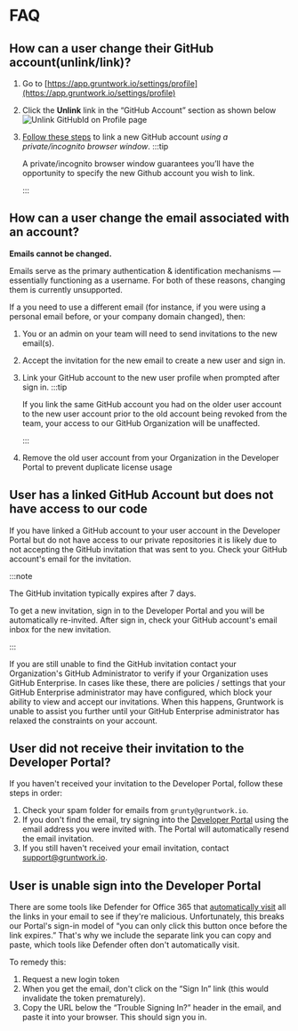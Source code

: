 # FAQ

## How can a user change their GitHub account(unlink/link)?

1. Go to [https://app.gruntwork.io/settings/profile](https://app.gruntwork.io/settings/profile)
1. Click the **Unlink** link in the &ldquo;GitHub Account&rdquo; section as shown below
    ![Unlink GitHubId on Profile page](/img/faq/developer-portal/unlink-github.png)
1. [Follow these steps](./link-github-id.md) to link a new GitHub account *using a private/incognito browser window*.
    :::tip

    A private/incognito browser window guarantees you’ll have the opportunity to specify the new Github account you wish to link.

    :::

## How can a user change the email associated with an account?

**Emails cannot be changed.**

Emails serve as the primary authentication & identification mechanisms — essentially functioning as a username. For both of these reasons, changing them is currently unsupported.

If a you need to use a different email (for instance, if you were using a personal email before, or your company domain changed), then:

1. You or an admin on your team will need to send invitations to the new email(s).
1. Accept the invitation for the new email to create a new user and sign in.
1. Link your GitHub account to the new user profile when prompted after sign in.
    :::tip

    If you link the same GitHub account you had on the older user account to the new user account prior to the old account being revoked from the team, your access to our GitHub Organization will be unaffected.

    :::
1. Remove the old user account from your Organization in the Developer Portal to prevent duplicate license usage

## User has a linked GitHub Account but does not have access to our code

If you have linked a GitHub account to your user account in the Developer Portal but do not have access to our private repositories it is likely due to not accepting the GitHub invitation that was sent to you. Check your GitHub account's email for the invitation.

:::note

The GitHub invitation typically expires after 7 days.

To get a new invitation, sign in to the Developer Portal and you will be automatically re-invited. After sign in, check your GitHub account's email inbox for the new invitation.

:::

If you are still unable to find the GitHub invitation contact your Organization's GitHub Administrator to verify if your Organization uses GitHub Enterprise. In cases like these, there are policies / settings that your GitHub Enterprise administrator may have configured, which block your ability to view and accept our invitations. When this happens, Gruntwork is unable to assist you further until your GitHub Enterprise administrator has relaxed the constraints on your account.


## User did not receive their invitation to the Developer Portal?

If you haven't received your invitation to the Developer Portal, follow these steps in order:

1. Check your spam folder for emails from `grunty@gruntwork.io`.
1. If you don't find the email, try signing into the [Developer Portal](https://app.gruntwork.io) using the email address you were invited with. The Portal will automatically resend the email invitation.
1. If you still haven't received your email invitation, contact <support@gruntwork.io>.


## User is unable sign into the Developer Portal

There are some tools like Defender for Office 365 that [automatically visit](https://learn.microsoft.com/en-us/microsoft-365/security/office-365-security/safe-links-about?view=o365-worldwide) all the links in your email to see if they're malicious. Unfortunately, this breaks our Portal's sign-in model of &ldquo;you can only click this button once before the link expires.&rdquo; That's why we include the separate link you can copy and paste, which tools like Defender often don't automatically visit.

To remedy this:

1. Request a new login token
1. When you get the email, don't click on the &ldquo;Sign In&rdquo; link (this would invalidate the token prematurely).
1. Copy the URL below the &ldquo;Trouble Signing In?&rdquo; header in the email, and paste it into your browser. This should sign you in.
